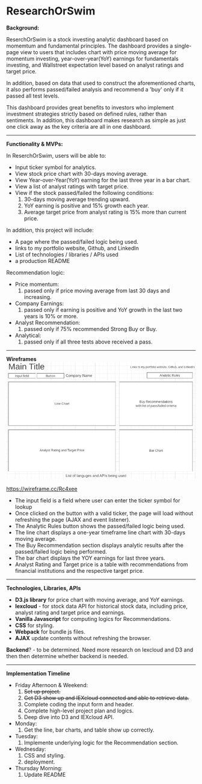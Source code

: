 # ResearchOrSwim  

**Background:**

ReserchOrSwim is a stock investing analytic dashboard based on momemtum and fundamental principles. The dashboard provides a single-page view to users that includes chart with price moving average for momentum investing, year-over-year(YoY) earnings for fundamentals investing, and Wallstreet expectation level based on analyst ratings and target price. 

In addition, based on data that used to construct the aforementioned charts, it also performs passed/failed analysis and recommend a 'buy' only if it passed all test levels.

This dashboard provides great benefits to investors who implement investment strategies strictly based on defined rules, rather than sentiments. In addition, this dashboard makes research as simple as just one click away as the key criteria are all in one dashboard.

---

**Functionality & MVPs:**

In ReserchOrSwim, users will be able to:

- Input ticker symbol for analytics.
- View stock price chart with 30-days moving average.
- View Year-over-Year(YoY) earning for the last three year in a bar chart.
- View a list of analyst ratings with target price.
- View if the stock passed/failed the following conditions:  
  1. 30-days moving average trending upward.
  2. YoY earning is positive and 15% growth each year.
  3. Average target price from analyst rating is 15% more than current price.

In addition, this project will include:
- A page where the passed/failed logic being used.  
- links to my portfolio website, Github, and LinkedIn
- List of technologies / libraries / APIs used
- a production README

Recommendation logic:
- Price momentum: 
    1. passed only if price moving average from last 30 days and increasing.
- Company Earnings:
    1. passed only if earning is positive and YoY growth in the last two years is 10% or more.
- Analyst Recommendation:
    1. passed only if 75% recommended Strong Buy or Buy.
- Analytical:
    1. passed only if all three tests above received a pass. 



---

**Wireframes**
<img src="./src/images/wireframe.png"   />

https://wireframe.cc/Rc4xee

- The input field is a field where user can enter the ticker symbol for lookup
- Once clicked on the button with a valid ticker, the page will load without refreshing the page (AJAX and event listener).
- The Analytic Rules button shows the passed/failed logic being used.
- The line chart displays a one-year timeframe line chart with 30-days moving average.
- The Buy Recommendation section displays analytic results after the passed/failed logic being performed.
- The bar chart displays the YOY earnings for last three years.
- Analyst Rating and Target price is a table with recommendations from financial institutions and the respective target price.


---

**Technologies, Libraries, APIs**

- **D3.js library** for price chart with moving average, and YoY earnings.
- **Iexcloud** - for stock data API for historical stock data, including price, analyst rating and target price and earnings.
- **Vanilla Javascript** for computing logics for Recommendations.
- **CSS** for styling.
- **Webpack** for bundle js files.
- **AJAX**  update contents without refreshing the browser.

**Backend**? - to be determined. Need more research on Iexcloud and D3 and then  then determine whether backend is needed.

---

**Implementation Timeline**

- Friday Afternoon & Weekend: 
    1. ~~Set up project.~~ 
    2. ~~Get D3 show up and IEXcloud connected and able to retrieve data.~~ 
    3. Complete coding the input form and header.
    4. Complete high-level project plan and logics.
    5. Deep dive into D3 and IEXcloud API.
- Monday:
    1. Get the line, bar charts, and table show up correctly.
- Tuesday: 
    1. Implemente underlying logic for the Recommendation section.
- Wednesday:
    1. CSS and styling.
    2. deployment.
- Thursday Morning:
    1. Update README

